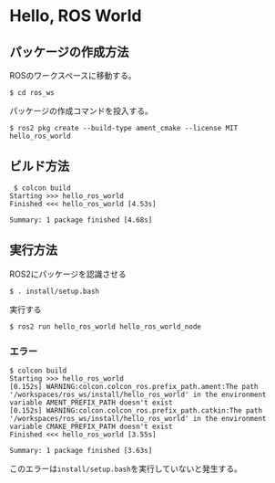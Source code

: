 # Hello, ROS World

## パッケージの作成方法

ROSのワークスペースに移動する。

```console
$ cd ros_ws
```

パッケージの作成コマンドを投入する。

```console
$ ros2 pkg create --build-type ament_cmake --license MIT hello_ros_world
```

## ビルド方法

```console
 $ colcon build
Starting >>> hello_ros_world
Finished <<< hello_ros_world [4.53s]

Summary: 1 package finished [4.68s]
```

## 実行方法

ROS2にパッケージを認識させる

```console
$ . install/setup.bash
```

実行する

```console
$ ros2 run hello_ros_world hello_ros_world_node
```

### エラー

```console
$ colcon build
Starting >>> hello_ros_world
[0.152s] WARNING:colcon.colcon_ros.prefix_path.ament:The path '/workspaces/ros_ws/install/hello_ros_world' in the environment variable AMENT_PREFIX_PATH doesn't exist
[0.152s] WARNING:colcon.colcon_ros.prefix_path.catkin:The path '/workspaces/ros_ws/install/hello_ros_world' in the environment variable CMAKE_PREFIX_PATH doesn't exist
Finished <<< hello_ros_world [3.55s]

Summary: 1 package finished [3.63s]
```

このエラーは`install/setup.bash`を実行していないと発生する。
